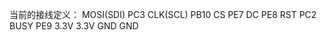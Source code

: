 当前的接线定义：
    MOSI(SDI)   PC3
    CLK(SCL)    PB10
    CS          PE7
    DC          PE8
    RST         PC2
    BUSY        PE9
    3.3V        3.3V
    GND         GND